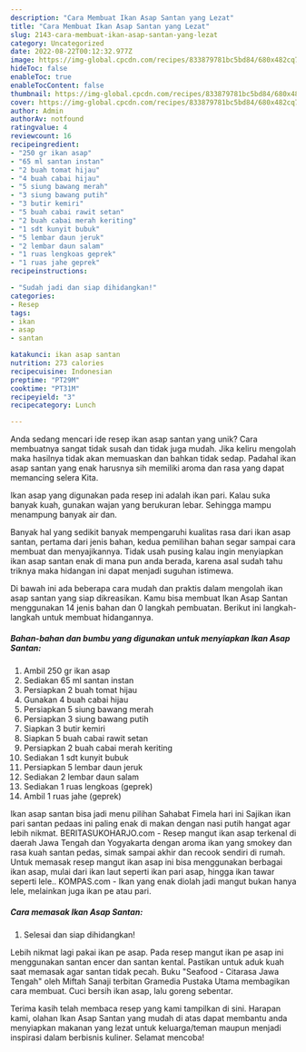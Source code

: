 ```yaml
---
description: "Cara Membuat Ikan Asap Santan yang Lezat"
title: "Cara Membuat Ikan Asap Santan yang Lezat"
slug: 2143-cara-membuat-ikan-asap-santan-yang-lezat
category: Uncategorized
date: 2022-08-22T00:12:32.977Z
image: https://img-global.cpcdn.com/recipes/833879781bc5bd84/680x482cq70/ikan-asap-santan-foto-resep-utama.jpg
hideToc: false
enableToc: true
enableTocContent: false
thumbnail: https://img-global.cpcdn.com/recipes/833879781bc5bd84/680x482cq70/ikan-asap-santan-foto-resep-utama.jpg
cover: https://img-global.cpcdn.com/recipes/833879781bc5bd84/680x482cq70/ikan-asap-santan-foto-resep-utama.jpg
author: Admin
authorAv: notfound
ratingvalue: 4
reviewcount: 16
recipeingredient:
- "250 gr ikan asap"
- "65 ml santan instan"
- "2 buah tomat hijau"
- "4 buah cabai hijau"
- "5 siung bawang merah"
- "3 siung bawang putih"
- "3 butir kemiri"
- "5 buah cabai rawit setan"
- "2 buah cabai merah keriting"
- "1 sdt kunyit bubuk"
- "5 lembar daun jeruk"
- "2 lembar daun salam"
- "1 ruas lengkoas geprek"
- "1 ruas jahe geprek"
recipeinstructions:

- "Sudah jadi dan siap dihidangkan!"
categories:
- Resep
tags:
- ikan
- asap
- santan

katakunci: ikan asap santan 
nutrition: 273 calories
recipecuisine: Indonesian
preptime: "PT29M"
cooktime: "PT31M"
recipeyield: "3"
recipecategory: Lunch

---
```





Anda sedang mencari ide resep ikan asap santan yang unik? Cara membuatnya sangat tidak susah dan tidak juga mudah. Jika keliru mengolah maka hasilnya tidak akan memuaskan dan bahkan tidak sedap. Padahal ikan asap santan yang enak harusnya sih memiliki aroma dan rasa yang dapat memancing selera Kita.





Ikan asap yang digunakan pada resep ini adalah ikan pari. Kalau suka banyak kuah, gunakan wajan yang berukuran lebar. Sehingga mampu menampung banyak air dan.

Banyak hal yang sedikit banyak mempengaruhi kualitas rasa dari ikan asap santan, pertama dari jenis bahan, kedua pemilihan bahan segar sampai cara membuat dan menyajikannya. Tidak usah pusing kalau ingin menyiapkan ikan asap santan enak di mana pun anda berada, karena asal sudah tahu triknya maka hidangan ini dapat menjadi suguhan istimewa.






Di bawah ini ada beberapa cara mudah dan praktis dalam mengolah ikan asap santan yang siap dikreasikan. Kamu bisa membuat Ikan Asap Santan menggunakan 14 jenis bahan dan 0 langkah pembuatan. Berikut ini langkah-langkah untuk membuat hidangannya.

<!--inarticleads1-->

##### Bahan-bahan dan bumbu yang digunakan untuk menyiapkan Ikan Asap Santan:

1. Ambil 250 gr ikan asap
1. Sediakan 65 ml santan instan
1. Persiapkan 2 buah tomat hijau
1. Gunakan 4 buah cabai hijau
1. Persiapkan 5 siung bawang merah
1. Persiapkan 3 siung bawang putih
1. Siapkan 3 butir kemiri
1. Siapkan 5 buah cabai rawit setan
1. Persiapkan 2 buah cabai merah keriting
1. Sediakan 1 sdt kunyit bubuk
1. Persiapkan 5 lembar daun jeruk
1. Sediakan 2 lembar daun salam
1. Sediakan 1 ruas lengkoas (geprek)
1. Ambil 1 ruas jahe (geprek)


Ikan asap santan bisa jadi menu pilihan Sahabat Fimela hari ini Sajikan ikan pari santan pedaas ini paling enak di makan dengan nasi putih hangat agar lebih nikmat. BERITASUKOHARJO.com - Resep mangut ikan asap terkenal di daerah Jawa Tengah dan Yogyakarta dengan aroma ikan yang smokey dan rasa kuah santan pedas, simak sampai akhir dan recook sendiri di rumah. Untuk memasak resep mangut ikan asap ini bisa menggunakan berbagai ikan asap, mulai dari ikan laut seperti ikan pari asap, hingga ikan tawar seperti lele.. KOMPAS.com - Ikan yang enak diolah jadi mangut bukan hanya lele, melainkan juga ikan pe atau pari. 

<!--inarticleads2-->

##### Cara memasak Ikan Asap Santan:


1. Selesai dan siap dihidangkan!

Lebih nikmat lagi pakai ikan pe asap. Pada resep mangut ikan pe asap ini menggunakan santan encer dan santan kental. Pastikan untuk aduk kuah saat memasak agar santan tidak pecah. Buku &#34;Seafood - Citarasa Jawa Tengah&#34; oleh Miftah Sanaji terbitan Gramedia Pustaka Utama membagikan cara membuat. Cuci bersih ikan asap, lalu goreng sebentar. 

Terima kasih telah membaca resep yang kami tampilkan di sini. Harapan kami, olahan Ikan Asap Santan yang mudah di atas dapat membantu anda menyiapkan makanan yang lezat untuk keluarga/teman maupun menjadi inspirasi dalam berbisnis kuliner. Selamat mencoba!
